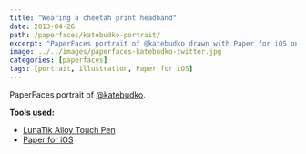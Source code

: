 ```yaml
---
title: "Wearing a cheetah print headband"
date: 2013-04-26
path: /paperfaces/katebudko-portrait/
excerpt: "PaperFaces portrait of @katebudko drawn with Paper for iOS on an iPad."
image: ../../images/paperfaces-katebudko-twitter.jpg
categories: [paperfaces]
tags: [portrait, illustration, Paper for iOS]
---
```


PaperFaces portrait of [@katebudko](https://twitter.com/katebudko).

**Tools used:**

- [LunaTik Alloy Touch Pen](https://www.amazon.com/gp/product/B00821TR7G/ref=as_li_ss_tl?ie=UTF8&tag=mademist-20&linkCode=as2&camp=1789&creative=390957&creativeASIN=B00821TR7G)
- [Paper for iOS](https://paper.bywetransfer.com/)
